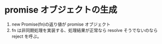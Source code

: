 # promise オブジェクトの生成

1. new Promise(fn)の返り値が promise オブジェクト
2. fn は非同期処理を実装する、処理結果が正常なら resolve そうでないのなら reject を呼ぶ。
